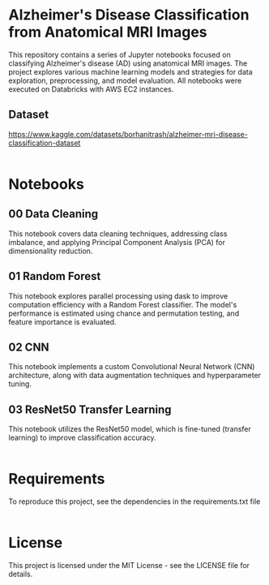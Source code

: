 # Alzheimer's Disease Classification from Anatomical MRI Images
This repository contains a series of Jupyter notebooks focused on classifying Alzheimer's disease (AD) using anatomical MRI images. The project explores various machine learning models and strategies for data exploration, preprocessing, and model evaluation. All notebooks were executed on Databricks with AWS EC2 instances. <br />

## Dataset
https://www.kaggle.com/datasets/borhanitrash/alzheimer-mri-disease-classification-dataset <br /> <br />

# Notebooks
## 00 Data Cleaning
This notebook covers data cleaning techniques, addressing class imbalance, and applying Principal Component Analysis (PCA) for dimensionality reduction. <br />

## 01 Random Forest
This notebook explores parallel processing using dask to improve computation efficiency with a Random Forest classifier. The model's performance is estimated using chance and permutation testing, and feature importance is evaluated. <br />

## 02 CNN
This notebook implements a custom Convolutional Neural Network (CNN) architecture, along with data augmentation techniques and hyperparameter tuning. <br />

## 03 ResNet50 Transfer Learning
This notebook utilizes the ResNet50 model, which is fine-tuned (transfer learning) to improve classification accuracy. <br /> <br />

# Requirements
To reproduce this project, see the dependencies in the requirements.txt file <br /> <br />

# License
This project is licensed under the MIT License - see the LICENSE file for details.
